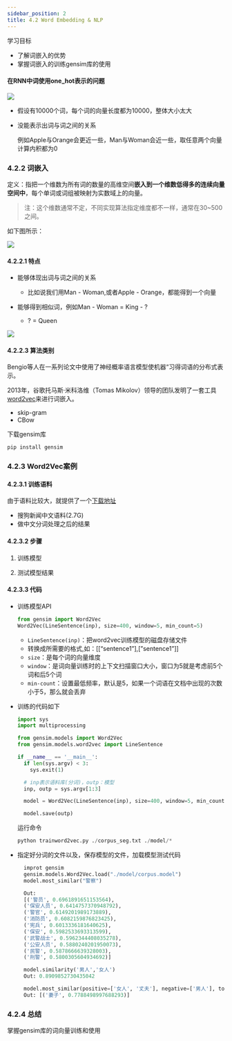 ```yaml
---
sidebar_position: 2
title: 4.2 Word Embedding & NLP
---
```


学习目标

- 了解词嵌入的优势
- 掌握词嵌入的训练gensim库的使用

#### 在RNN中词使用one_hot表示的问题

![](https://imgur.com/QLvRxGd.png)

- 假设有10000个词，每个词的向量长度都为10000，整体大小太大

- 没能表示出词与词之间的关系

  例如Apple与Orange会更近一些，Man与Woman会近一些，取任意两个向量计算内积都为0

### 4.2.2 词嵌入

定义：指把一个维数为所有词的数量的高维空间**嵌入到一个维数低得多的连续向量空间中**，每个单词或词组被映射为实数域上的向量。

> 注：这个维数通常不定，不同实现算法指定维度都不一样，通常在30~500之间。

如下图所示：

![](https://imgur.com/NVZHSwI.png)

#### 4.2.2.1 特点

- 能够体现出词与词之间的关系

  - 比如说我们用Man - Woman,或者Apple - Orange，都能得到一个向量

- 能够得到相似词，例如Man - Woman = King - ?

  - ? = Queen

![](https://imgur.com/gFjh2Uq.png)

#### 4.2.2.3 算法类别

Bengio等人在一系列论文中使用了神经概率语言模型使机器“习得词语的分布式表示。

2013年，谷歌托马斯·米科洛维（Tomas Mikolov）领导的团队发明了一套工具[word2vec](https://www.tensorflow.org/tutorials/representation/word2vec)来进行词嵌入。

- skip-gram
- CBow

下载gensim库

```bash
pip install gensim
```

### 4.2.3 Word2Vec案例

#### 4.2.3.1 训练语料

由于语料比较大，就提供了一个[下载地址](http://www.sogou.com/labs/resource/cs.php)

- 搜狗新闻中文语料(2.7G)
- 做中文分词处理之后的结果

#### 4.2.3.2 步骤

1. 训练模型
  
2. 测试模型结果
  
#### 4.2.3.3 代码

- 训练模型API

  ```python
  from gensim import Word2Vec
  Word2Vec(LineSentence(inp), size=400, window=5, min_count=5)
  ```

  - `LineSentence(inp)`：把word2vec训练模型的磁盘存储文件
  - 转换成所需要的格式,如：\[\[“sentence1”\],\[”sentence1”\]\]
  - `size`：是每个词的向量维度
  - `window`：是词向量训练时的上下文扫描窗口大小，窗口为5就是考虑前5个词和后5个词
  - `min-count`：设置最低频率，默认是5，如果一个词语在文档中出现的次数小于5，那么就会丢弃

- 训练的代码如下

  ```python
  import sys
  import multiprocessing

  from gensim.models import Word2Vec
  from gensim.models.word2vec import LineSentence

  if __name__ == '__main__':
    if len(sys.argv) < 3:
      sys.exit(1)

    # inp表示语料库(分词)，outp：模型
    inp, outp = sys.argv[1:3]

    model = Word2Vec(LineSentence(inp), size=400, window=5, min_count=5, workers=multiprocessing.cpu_count())

    model.save(outp)
  ```

  运行命令

  ```python
  python trainword2vec.py ./corpus_seg.txt ./model/*
  ```

- 指定好分词的文件以及，保存模型的文件，加载模型测试代码

  ```python
    improt gensim
    gensim.models.Word2Vec.load("./model/corpus.model")
    model.most_similar("警察")

    Out:
    [('警员', 0.6961891651153564),
    ('保安人员', 0.6414757370948792),
    ('警官', 0.6149201989173889),
    ('消防员', 0.6082159876823425),
    ('宪兵', 0.6013336181640625),
    ('保安', 0.5982533693313599),
    ('武警战士', 0.5962344408035278),
    ('公安人员', 0.5880240201950073),
    ('民警', 0.5878666639328003),
    ('刑警', 0.5800305604934692)]

    model.similarity('男人','女人')
    Out: 0.8909852730435042

    model.most_similar(positive=['女人', '丈夫'], negative=['男人'], topn=1)
    Out: [('妻子', 0.7788498997688293)]
  ```

### 4.2.4 总结

掌握gensim库的词向量训练和使用
